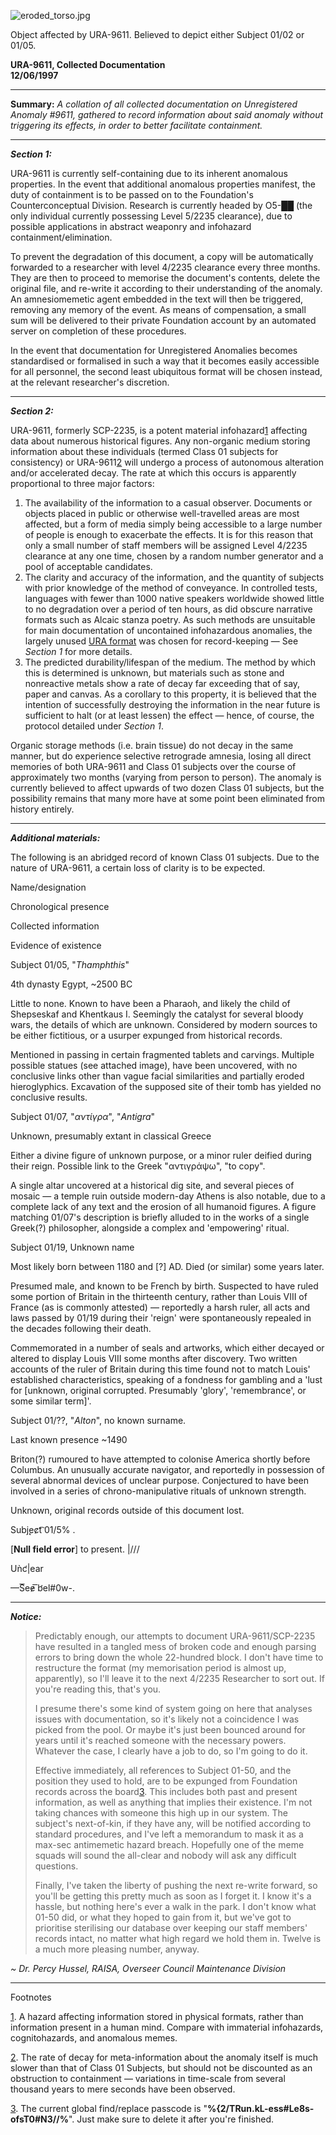 ![eroded_torso.jpg](http://scp-wiki.wdfiles.com/local--files/scp-2235/eroded_torso.jpg)

Object affected by URA-9611. Believed to depict either Subject 01/02 or 01/05.

**URA-9611, Collected Documentation  
12/06/1997**

* * *

**Summary:** _A collation of all collected documentation on Unregistered Anomaly #9611, gathered to record information about said anomaly without triggering its effects, in order to better facilitate containment._

* * *

**_Section 1:_**

URA-9611 is currently self-containing due to its inherent anomalous properties. In the event that additional anomalous properties manifest, the duty of containment is to be passed on to the Foundation's Counterconceptual Division. Research is currently headed by O5-██ (the only individual currently possessing Level 5/2235 clearance), due to possible applications in abstract weaponry and infohazard containment/elimination.

To prevent the degradation of this document, a copy will be automatically forwarded to a researcher with level 4/2235 clearance every three months. They are then to proceed to memorise the document's contents, delete the original file, and re-write it according to their understanding of the anomaly. An amnesiomemetic agent embedded in the text will then be triggered, removing any memory of the event. As means of compensation, a small sum will be delivered to their private Foundation account by an automated server on completion of these procedures.

In the event that documentation for Unregistered Anomalies becomes standardised or formalised in such a way that it becomes easily accessible for all personnel, the second least ubiquitous format will be chosen instead, at the relevant researcher's discretion.

* * *

**_Section 2:_**

URA-9611, formerly SCP-2235, is a potent material infohazard[1](javascript:;) affecting data about numerous historical figures. Any non-organic medium storing information about these individuals (termed Class 01 subjects for consistency) or URA-9611[2](javascript:;) will undergo a process of autonomous alteration and/or accelerated decay. The rate at which this occurs is apparently proportional to three major factors:

1.  The availability of the information to a casual observer. Documents or objects placed in public or otherwise well-travelled areas are most affected, but a form of media simply being accessible to a large number of people is enough to exacerbate the effects. It is for this reason that only a small number of staff members will be assigned Level 4/2235 clearance at any one time, chosen by a random number generator and a pool of acceptable candidates.
2.  The clarity and accuracy of the information, and the quantity of subjects with prior knowledge of the method of conveyance. In controlled tests, languages with fewer than 1000 native speakers worldwide showed little to no degradation over a period of ten hours, as did obscure narrative formats such as Alcaic stanza poetry. As such methods are unsuitable for main documentation of uncontained infohazardous anomalies, the largely unused [URA format](http://www.scp-wiki.net/ura-1902) was chosen for record-keeping — See _Section 1_ for more details.
3.  The predicted durability/lifespan of the medium. The method by which this is determined is unknown, but materials such as stone and nonreactive metals show a rate of decay far exceeding that of say, paper and canvas. As a corollary to this property, it is believed that the intention of successfully destroying the information in the near future is sufficient to halt (or at least lessen) the effect — hence, of course, the protocol detailed under _Section 1_.

Organic storage methods (i.e. brain tissue) do not decay in the same manner, but do experience selective retrograde amnesia, losing all direct memories of both URA-9611 and Class 01 subjects over the course of approximately two months (varying from person to person). The anomaly is currently believed to affect upwards of two dozen Class 01 subjects, but the possibility remains that many more have at some point been eliminated from history entirely.

* * *

**_Additional materials:_**

The following is an abridged record of known Class 01 subjects. Due to the nature of URA-9611, a certain loss of clarity is to be expected.

Name/designation

Chronological presence

Collected information

Evidence of existence

Subject 01/05, "_Thamphthis_"

4th dynasty Egypt, ~2500 BC

Little to none. Known to have been a Pharaoh, and likely the child of Shepseskaf and Khentkaus I. Seemingly the catalyst for several bloody wars, the details of which are unknown. Considered by modern sources to be either fictitious, or a usurper expunged from historical records.

Mentioned in passing in certain fragmented tablets and carvings. Multiple possible statues (see attached image), have been uncovered, with no conclusive links other than vague facial similarities and partially eroded hieroglyphics. Excavation of the supposed site of their tomb has yielded no conclusive results.

Subject 01/07, "_αντίγρα_", "_Antigra_"

Unknown, presumably extant in classical Greece

Either a divine figure of unknown purpose, or a minor ruler deified during their reign. Possible link to the Greek "αντιγράψω", "to copy".

A single altar uncovered at a historical dig site, and several pieces of mosaic — a temple ruin outside modern-day Athens is also notable, due to a complete lack of any text and the erosion of all humanoid figures. A figure matching 01/07's description is briefly alluded to in the works of a single Greek(?) philosopher, alongside a complex and 'empowering' ritual.

Subject 01/19, Unknown name

Most likely born between 1180 and \[?\] AD. Died (or similar) some years later.

Presumed male, and known to be French by birth. Suspected to have ruled some portion of Britain in the thirteenth century, rather than Louis VIII of France (as is commonly attested) — reportedly a harsh ruler, all acts and laws passed by 01/19 during their 'reign' were spontaneously repealed in the decades following their death.

Commemorated in a number of seals and artworks, which either decayed or altered to display Louis VIII some months after discovery. Two written accounts of the ruler of Britain during this time found not to match Louis' established characteristics, speaking of a fondness for gambling and a 'lust for \[unknown, original corrupted. Presumably 'glory', 'remembrance', or some similar term\]'.

Subject 01/??, "_Alton_", no known surname.

Last known presence ~1490

Briton(?) rumoured to have attempted to colonise America shortly before Columbus. An unusually accurate navigator, and reportedly in possession of several abnormal devices of unclear purpose. Conjectured to have been involved in a series of chrono-manipulative rituals of unknown strength.

Unknown, original records outside of this document lost.

Subj̨ec̷t͡ 01/5% .

\[**Null field error**\] to present. |///

Uǹc̛|ear

—S͞ee̷ ͞b̛el#0w-.

* * *

_**Notice:**_

> Predictably enough, our attempts to document URA-9611/SCP-2235 have resulted in a tangled mess of broken code and enough parsing errors to bring down the whole 22-hundred block. I don't have time to restructure the format (my memorisation period is almost up, apparently), so I'll leave it to the next 4/2235 Researcher to sort out. If you're reading this, that's you.
> 
> I presume there's some kind of system going on here that analyses issues with documentation, so it's likely not a coincidence I was picked from the pool. Or maybe it's just been bounced around for years until it's reached someone with the necessary powers. Whatever the case, I clearly have a job to do, so I'm going to do it.
> 
> Effective immediately, all references to Subject 01-50, and the position they used to hold, are to be expunged from Foundation records across the board[3](javascript:;). This includes both past and present information, as well as anything that implies their existence. I'm not taking chances with someone this high up in our system. The subject's next-of-kin, if they have any, will be notified according to standard procedures, and I've left a memorandum to mask it as a max-sec antimemetic hazard breach. Hopefully one of the meme squads will sound the all-clear and nobody will ask any difficult questions.
> 
> Finally, I've taken the liberty of pushing the next re-write forward, so you'll be getting this pretty much as soon as I forget it. I know it's a hassle, but nothing here's ever a walk in the park. I don't know what 01-50 did, or what they hoped to gain from it, but we've got to prioritise sterilising our database over keeping our staff members' records intact, no matter what high regard we hold them in. Twelve is a much more pleasing number, anyway.

_~ Dr. Percy Hussel, RAISA, Overseer Council Maintenance Division_

* * *

Footnotes

[1](javascript:;). A hazard affecting information stored in physical formats, rather than information present in a human mind. Compare with immaterial infohazards, cognitohazards, and anomalous memes.

[2](javascript:;). The rate of decay for meta-information about the anomaly itself is much slower than that of Class 01 Subjects, but should not be discounted as an obstruction to containment — variations in time-scale from several thousand years to mere seconds have been observed.

[3](javascript:;). The current global find/replace passcode is "**%{2/TRun.kL-ess#Le8s-ofsT0#N3//%**". Just make sure to delete it after you're finished.